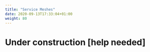 ```yaml
---
title: "Service Meshes"
date: 2020-09-13T17:33:04+01:00
weight: 80
---
```


# Under construction [help needed]